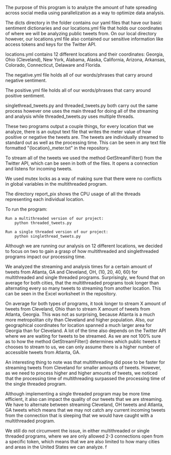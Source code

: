 The purpose of this program is to analyze the amount of hate spreading across social media using parallelization as a way to optimize data analysis. 

The dicts directory in the folder contains our yaml files that have our basic sentiment dictionaries and our locations.yml file that holds our coordinates of where we will be analyzing public tweets from. On our local directory however, our locations.yml file also contained our sensitive information like access tokens and keys for the Twitter API. 

locations.yml contains 12 different locations and their coordinates:
Georgia, Ohio (Cleveland), New York, Alabama, Alaska, California, Arizona, Arkansas, Colorado, Connecticut, Delaware and Florida. 

The negative.yml file holds all of our words/phrases that carry around negative sentiment.

The positive.yml file holds all of our words/phrases that carry around positive sentiment.

singlethread_tweets.py and threaded_tweets.py both carry out the same process however one uses the main thread for doing all of the streaming and analysis while threaded_tweets.py uses multiple threads. 

These two programs output a couple things, for every location that we analyze, there is an output text file that writes the meter value of how positive or negative the tweets are. The tweets are individually streamed to standard out as well as the processing time. This can be seen in any text file formatted "{location}_meter.txt" in the repository.

To stream all of the tweets we used the method GetStreamFilter() from the Twitter API, which can be seen in both of the files. It opens a connection and listens for incoming tweets. 

We used mutex locks as a way of making sure that there were no conflicts in global variables in the multithreaded program. 

The directory report_pix shows the CPU usage of all the threads representing each individual location. 

To run the program:
    
    Run a multithreaded version of our project:
        python threaded_tweets.py
    
    Run a single threaded version of our project:
        python singlethread_tweets.py

Although we are running our analysis on 12 different locations, we decided to focus on two to gain a grasp of how multithreaded and singlethreaded programs impact our processing time. 

We analyzed the streaming and analysis times for a certain amount of tweets from Atlanta, GA and Cleveland, OH, (10, 20, 40, 60) for multithreaded and single threaded programs. Surprisingly, we found that on average for both cities, that the multithreaded programs took longer than alternating every so many tweets to streaming from another location. This can be seen in the Excel worksheet in the repository. 

On average for both types of programs, it took longer to stream X amount of tweets from Cleveland, Ohio than to stream X amount of tweets from Atlanta, Georgia. This was not as surprising, because Atlanta is a much more metropolitan city than Cleveland and higher population. Also, our geographical coordinates for location spanned a much larger area for Georgia than for Cleveland. A lot of the time also depends on the Twitter API where we are waiting for tweets to be streamed. As we are not 100% sure as to how the method GetStreamFilter() determines which public tweets it chooses to stream to us, we can only assume there is a higher number of accessible tweets from Atlanta, GA. 

An interesting thing to note was that multithreading did pose to be faster for streaming tweets from Cleveland for smaller amounts of tweets. However, as we need to process higher and higher amounts of tweets, we noticed that the processing time of multithreading surpassed the processing time of the single threaded program. 

Although implementing a single threaded program may be more time efficient, it also can impact the quality of our tweets that we are streaming. We have to alternate between streaming Cleveland, OH tweets and Atlanta, GA tweets which means that we may not catch any current incoming tweets from the connection that is sleeping that we would have caught with a multithreaded program. 

We still do not circumvent the issue, in either multithreaded or single threaded programs, where we are only allowed 2-3 connections open from a specific token, which means that we are also limited to how many cities and areas in the United States we can analyze. f

